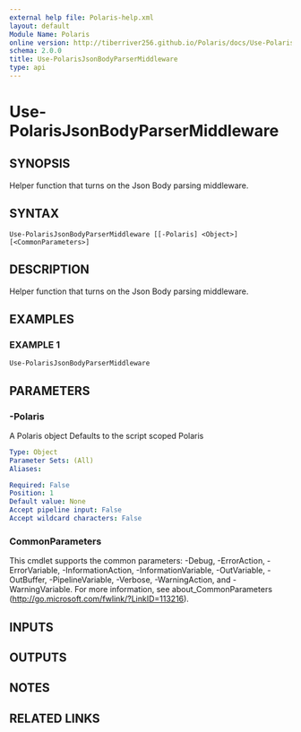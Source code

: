 ```yaml
---
external help file: Polaris-help.xml
layout: default
Module Name: Polaris
online version: http://tiberriver256.github.io/Polaris/docs/Use-PolarisJsonBodyParserMiddleware.html
schema: 2.0.0
title: Use-PolarisJsonBodyParserMiddleware
type: api
---
```


# Use-PolarisJsonBodyParserMiddleware

## SYNOPSIS
Helper function that turns on the Json Body parsing middleware.

## SYNTAX

```
Use-PolarisJsonBodyParserMiddleware [[-Polaris] <Object>] [<CommonParameters>]
```

## DESCRIPTION
Helper function that turns on the Json Body parsing middleware.

## EXAMPLES

### EXAMPLE 1
```
Use-PolarisJsonBodyParserMiddleware
```

## PARAMETERS

### -Polaris
A Polaris object
Defaults to the script scoped Polaris

```yaml
Type: Object
Parameter Sets: (All)
Aliases:

Required: False
Position: 1
Default value: None
Accept pipeline input: False
Accept wildcard characters: False
```

### CommonParameters
This cmdlet supports the common parameters: -Debug, -ErrorAction, -ErrorVariable, -InformationAction, -InformationVariable, -OutVariable, -OutBuffer, -PipelineVariable, -Verbose, -WarningAction, and -WarningVariable.
For more information, see about_CommonParameters (http://go.microsoft.com/fwlink/?LinkID=113216).

## INPUTS

## OUTPUTS

## NOTES

## RELATED LINKS

